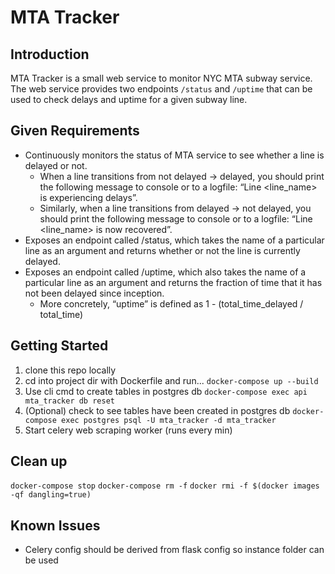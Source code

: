# MTA Tracker

## Introduction
MTA Tracker is a small web service to monitor NYC MTA subway service. The web service provides two endpoints ```/status``` and ```/uptime```
that can be used to check delays and uptime for a given subway line.

## Given Requirements
* Continuously monitors the status of MTA service to see whether a line is delayed or not.
    * When a line transitions from not delayed → delayed, you should print the following message to console or to a logfile: “Line <line_name> is experiencing delays”.
    * Similarly, when a line transitions from delayed → not delayed, you should print the following message to console or to a logfile: “Line <line_name> is now recovered”.
* Exposes an endpoint called /status, which takes the name of a particular line as an argument and returns whether or not the line is currently delayed.
* Exposes an endpoint called /uptime, which also takes the name of a particular line as an argument and returns the fraction of time that it has not been delayed since inception.
    * More concretely, “uptime” is defined as 1 - (total_time_delayed / total_time)

## Getting Started
1) clone this repo locally
2) cd into project dir with Dockerfile and run...
```docker-compose up --build```
3) Use cli cmd to create tables in postgres db
```docker-compose exec api mta_tracker db reset```
4) (Optional) check to see tables have been created in postgres db
```docker-compose exec postgres psql -U mta_tracker -d mta_tracker```
5) Start celery web scraping worker (runs every min)

## Clean up
```docker-compose stop```
```docker-compose rm -f```
```docker rmi -f $(docker images -qf dangling=true)```

## Known Issues
* Celery config should be derived from flask config so instance folder can be used

